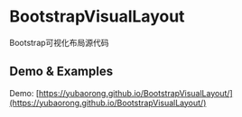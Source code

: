 BootstrapVisualLayout
=====

Bootstrap可视化布局源代码

## Demo & Examples

Demo: [https://yubaorong.github.io/BootstrapVisualLayout/](https://yubaorong.github.io/BootstrapVisualLayout/)
